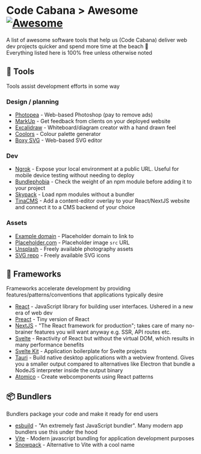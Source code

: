 # Code Cabana > Awesome [![Awesome](https://awesome.re/badge.svg)](https://awesome.re)

A list of awesome software tools that help us (Code Cabana) deliver web dev projects quicker and spend more time at the beach :palm_tree:  
Everything listed here is 100% free unless otherwise noted

## 🔨 Tools

Tools assist development efforts in some way

### Design / planning

- [Photopea](https://www.photopea.com/) - Web-based Photoshop (pay to remove ads)
- [MarkUp](https://www.markup.io/) - Get feedback from clients on your deployed website
- [Excalidraw](https://excalidraw.com/) - Whiteboard/diagram creator with a hand drawn feel
- [Coolors](https://coolors.co/) - Colour palette generator
- [Boxy SVG](https://boxy-svg.com/) - Web-based SVG editor

### Dev

- [Ngrok](https://ngrok.com/) - Expose your local environment at a public URL. Useful for mobile device testing without needing to deploy
- [Bundlephobia](https://bundlephobia.com/) - Check the weight of an npm module before adding it to your project
- [Skypack](https://www.skypack.dev/) - Load npm modules without a bundler
- [TinaCMS](https://github.com/tinacms/tinacms) - Add a content-editor overlay to your React/NextJS website and connect it to a CMS backend of your choice

### Assets

- [Example domain](https://example.com/) - Placeholder domain to link to
- [Placeholder.com](https://placeholder.com/) - Placeholder image `src` URL
- [Unsplash](https://unsplash.com/) - Freely available photography assets
- [SVG repo](https://www.svgrepo.com/) - Freely available SVG icons

## 💎 Frameworks

Frameworks accelerate development by providing features/patterns/conventions that applications typically desire

- [React](https://reactjs.org/) - JavaScript library for building user interfaces. Ushered in a new era of web dev
- [Preact](https://preactjs.com/) - Tiny version of React
- [NextJS](https://nextjs.org/) - "The React framework for production"; takes care of many no-brainer features you will want anyway e.g. SSR, API routes etc.
- [Svelte](https://svelte.dev/) - Reactivity of React but without the virtual DOM, which results in many performance benefits
- [Svelte Kit](https://kit.svelte.dev/) - Application boilerplate for Svelte projects
- [Tauri](https://tauri.studio/) - Build native desktop applications with a webview frontend. Gives you a smaller output compared to alternatives like Electron that bundle a NodeJS interpreter inside the output binary
- [Atomico](https://atomicojs.github.io/) - Create webcomponents using React patterns


## 📦 Bundlers

Bundlers package your code and make it ready for end users  

- [esbuild](https://esbuild.github.io/) - "An extremely fast JavaScript bundler". Many modern app bundlers use this under the hood
- [Vite](https://vitejs.dev/) - Modern javascript bundling for application development purposes
- [Snowpack](https://www.snowpack.dev/) - Alternative to Vite with a cool name

